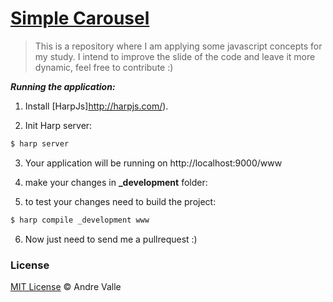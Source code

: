 # [Simple Carousel](https://github.com/andrevvalle/simple_carousel)

>This is a repository where I am applying some javascript concepts for my study. I intend to improve the slide of the code and leave it more dynamic, feel free to contribute :)

***Running the application:***

1. Install [HarpJs]http://harpjs.com/).

2. Init Harp server:

  ```sh
  $ harp server
  ```

3. Your application will be running on http://localhost:9000/www

4. make your changes in **_development** folder:

5. to test your changes need to build the project:

  ```sh
  $ harp compile _development www
  ```

6. Now just need to send me a pullrequest :)

### License

[MIT License](http://andrevalle.mit-license.org/) © Andre Valle
